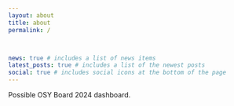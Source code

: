 ```yaml
---
layout: about
title: about
permalink: /



news: true # includes a list of news items
latest_posts: true # includes a list of the newest posts
social: true # includes social icons at the bottom of the page
---
```


Possible OSY Board 2024 dashboard.
